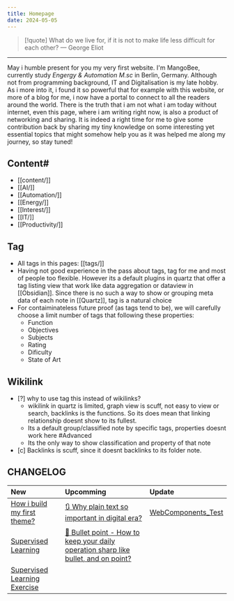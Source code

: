 ```yaml
---
title: Homepage
date: 2024-05-05
---
```


> [!quote] What do we live for, if it is not to make life less difficult for each other?
> — George Eliot

---
May i humble present for you my very first website. I'm MangoBee, currently study *Engergy & Automation M.sc* in Berlin, Germany. Although not from programming background, IT and Digitalisation is my late hobby. As i more into it, i found it so powerful that for example with this website, or more of a blog for me, i now have a portal to connect to all the readers around the world. There is the truth that i am not what i am today without internet, even this page, where i am writing right now, is also a product of networking and sharing. It is indeed a right time for me to give some contribution back by sharing my tiny knowledge on some interesting yet essential topics that might somehow help you as it was helped me along my journey,  so stay tuned!

## Content#
- [[content/]]
- [[AI/]]
- [[Automation/]]
- [[Energy/]]
- [[Interest/]]
- [[IT/]]
- [[Productivity/]]
## Tag
- All tags in this pages: [[tags/]]
- Having not good experience in the pass about tags, tag for me and most of people too flexible. However its a default plugins in quartz that offer a tag listing view that work like data aggregation or dataview in [[Obsidian]]. Since there is no such a way to show or grouping meta data of each note in [[Quartz]], tag is a natural choice
- For contaiminateless future proof (as tags tend to be), we will carefully choose a limit number of tags that following these properties:
	- Function
	- Objectives
	- Subjects
	- Rating
	- Dificulty
	- State of Art
## Wikilink
- [?] why to use tag this instead of wikilinks?
	- wikilink in quartz is limited, graph view is scuff, not easy to view or search, backlinks is the functions. So its does mean that linking relationship doesnt show to its fullest.
	- Its a default group/classified note by specific tags, properties doesnt work here #Advanced 
	- Its the only way to show classification and property of that note
- [c] Backlinks is scuff, since it doesnt backlinks to its folder note.
## CHANGELOG
| New                                                           | Upcomming                                                                            | Update   |
| :------------------------------------------------------------ | :----------------------------------------------------------------------------------- | :------- |
| [How i build my first theme?](How%20i%20build%20my%20first%20theme?.md)                               | [🔃 Why plain text so important in digital era?](🔃%20Why%20plain%20text%20so%20important%20in%20digital%20era?.md)                                      | [WebComponents_Test](WebComponents_Test.md) |
| [Supervised Learning](SupervisedLearning_Summary_TuyenPham%5C) | [📅 Bullet point - How to keep your daily operation sharp like bullet, and on point?](📅%20Bullet%20point%20-%20How%20to%20keep%20your%20daily%20operation%20sharp%20like%20bullet,%20and%20on%20point?.md) |          |
| [Supervised Learning Exercise](AI_UB03_TuyenPham_PUB%5C)       |                                                                                      |          |
